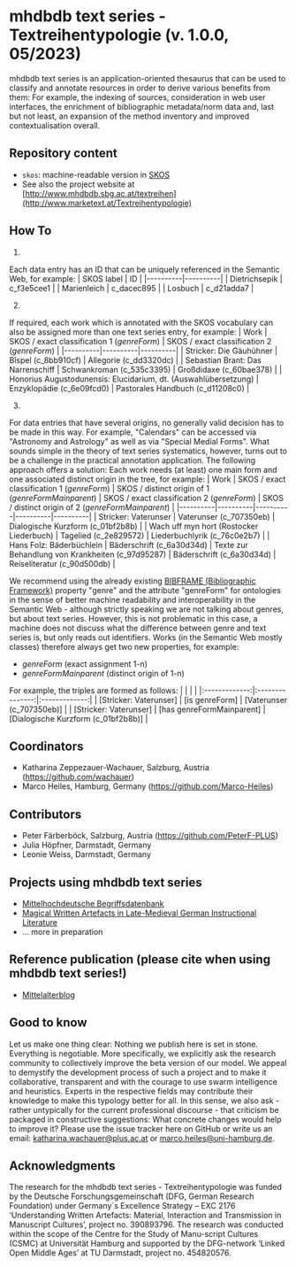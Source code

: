 mhdbdb text series - Textreihentypologie (v. 1.0.0, 05/2023)
=====================================================================================

mhdbdb text series is an application-oriented thesaurus that can be used to classify and annotate resources in order to derive various benefits from them: For example, the indexing of sources, consideration in web user interfaces, the enrichment of bibliographic metadata/norm data and, last but not least, an expansion of the method inventory and improved contextualisation overall.


Repository content
------------------

* `skos`: machine-readable version in [SKOS](https://www.w3.org/2004/02/skos/)
* See also the project website at [http://www.mhdbdb.sbg.ac.at/textreihen](http://www.marketext.at/Textreihentypologie)

How To
-----------------------
1. 
Each data entry has an ID that can be uniquely referenced in the Semantic Web, for example:
| SKOS label | ID |
|----------|----------|
| Dietrichsepik    | c_f3e5cee1   |
| Marienleich    | c_dacec895   | 
| Losbuch    | c_d21adda7   | 

2.
If required, each work which is annotated with the SKOS vocabulary can also be assigned more than one text series entry, for example:
| Work | SKOS / exact classification 1 (*genreForm*) | SKOS / exact classification 2 (*genreForm*) |
|----------|----------|----------|
| Stricker: Die Gäuhühner    | Bîspel (c_8bb910cf)   | Allegorie (c_dd3320dc)   |
| Sebastian Brant: Das Narrenschiff    | Schwankroman (c_535c3395)   | Großdidaxe (c_60bae378)   |
| Honorius Augustodunensis: Elucidarium, dt. (Auswahlübersetzung)   | Enzyklopädie (c_6e09fcd0)   | Pastorales Handbuch (c_d11208c0)   |

3.
For data entries that have several origins, no generally valid decision has to be made in this way. For example, "Calendars" can be accessed via "Astronomy and Astrology" as well as via "Special Medial Forms".
What sounds simple in the theory of text series systematics, however, turns out to be a challenge in the practical annotation application. The following approach offers a solution:
Each work needs (at least) one main form and one associated distinct origin in the tree, for example:
| Work | SKOS / exact classification 1 (*genreForm*) | SKOS / distinct origin of 1 (*genreFormMainparent*) | SKOS / exact classification 2 (*genreForm*) | SKOS / distinct origin of 2 (*genreFormMainparent*) |
|----------|----------|----------|----------|----------|
| Stricker: Vaterunser    | Vaterunser (c_707350eb)   | Dialogische Kurzform (c_01bf2b8b)   |
| Wach uff myn hort (Rostocker Liederbuch)    | Tagelied (c_2e829572)   | Liederbuchlyrik (c_76c0e2b7)   |
| Hans Folz: Bäderbüchlein   | Bäderschrift (c_6a30d34d)   | Texte zur Behandlung von Krankheiten (c_97d95287)   | Bäderschrift (c_6a30d34d) | Reiseliteratur (c_90d500db) |

We recommend using the already existing [BIBFRAME (Bibliographic Framework)](https://bibfra.me/vocab/lite/genre) property "genre" and the attribute "genreForm" for ontologies in the sense of better machine readability and interoperability in the Semantic Web - although strictly speaking we are not talking about genres, but about text series. However, this is not problematic in this case, a machine does not discuss what the difference between genre and text series is, but only reads out identifiers.
Works (in the Semantic Web mostly classes) therefore always get two new properties, for example:
- *genreForm* (exact assignment 1-n)
- *genreFormMainparent* (distinct origin of 1-n)

For example, the triples are formed as follows:
| <!-- -->      | <!-- -->        | <!-- -->      |
|:-------------:|:---------------:|:-------------:|
| [Stricker: Vaterunser]    | [is genreForm]   | [Vaterunser (c_707350eb)]   |
| [Stricker: Vaterunser]    | [has genreFormMainparent]   | [Dialogische Kurzform (c_01bf2b8b)]   |

Coordinators
------------
* Katharina Zeppezauer-Wachauer, Salzburg, Austria (https://github.com/wachauer)
* Marco Heiles, Hamburg, Germany (https://github.com/Marco-Heiles)

Contributors
------------
* Peter Färberböck, Salzburg, Austria (https://github.com/PeterF-PLUS)
* Julia Höpfner, Darmstadt, Germany
* Leonie Weiss, Darmstadt, Germany

Projects using mhdbdb text series
-------------------------
* [Mittelhochdeutsche Begriffsdatenbank](http://www.mhdbdb.sbg.ac.at)
* [Magical Written Artefacts in Late-Medieval German Instructional Literature](https://www.csmc.uni-hamburg.de/written-artefacts/research-fields/field-k/rfk03.html)
* … more in preparation

Reference publication (please cite when using mhdbdb text series!)
-----------------------------------------
* [Mittelalterblog](https://mittelalter.hypotheses.org/)

Good to know
------------
Let us make one thing clear: Nothing we publish here is set in stone. Everything is negotiable. More specifically, we explicitly ask the research community to collectively improve the beta version of our model. We appeal to demystify the development process of such a project and to make it collaborative, transparent and with the courage to use swarm intelligence and heuristics. Experts in the respective fields may contribute their knowledge to make this typology better for all. In this sense, we also ask - rather untypically for the current professional discourse - that criticism be packaged in constructive suggestions: What concrete changes would help to improve it?
Please use the issue tracker here on GitHub or write us an email: katharina.wachauer@plus.ac.at or marco.heiles@uni-hamburg.de.


Acknowledgments
---------------
The research for the mhdbdb text series - Textreihentypologie was funded by the Deutsche Forschungsgemeinschaft (DFG, German Research Foundation) under Germany´s Excellence Strategy – EXC 2176 ‘Understanding Written Artefacts: Material, Interaction and Transmission in Manuscript Cultures’, project no. 390893796. The research was conducted within the scope of the Centre for the Study of Manu-script Cultures (CSMC) at Universität Hamburg and supported by the DFG-network ‘Linked Open Middle Ages’ at TU Darmstadt, project no. 454820576.
